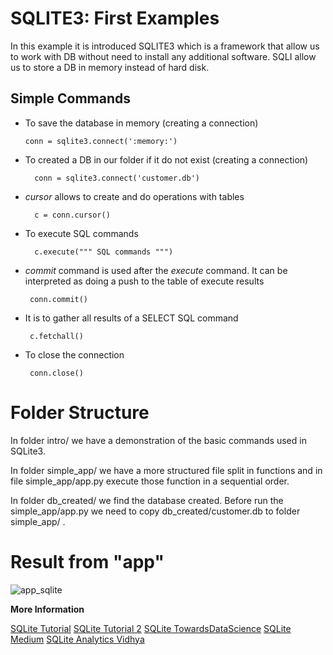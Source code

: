 # **SQLITE3: First Examples**

In this example it is introduced SQLITE3 which is a framework
that allow us to work with DB without need to install 
any additional software. SQLI allow us to store a DB in memory
instead of hard disk. 

## **Simple Commands**
- To save the database in memory (creating a connection)
      
      conn = sqlite3.connect(':memory:')

- To created a DB in our folder if it do not exist (creating a connection) 

        conn = sqlite3.connect('customer.db')
        
- *cursor* allows to create and do operations with tables

        c = conn.cursor()

- To execute SQL commands

        c.execute(""" SQL commands """)
     
 - *commit* command is used after the *execute* command. It
 can be interpreted as doing a push to the table of execute results
 
        conn.commit()
 
 - It is to gather all results of a SELECT SQL command
 
        c.fetchall()
        
 - To close the connection
 
        conn.close()
        
# **Folder Structure** 
In folder intro/ we have a demonstration of the basic commands used in SQLite3.

In folder simple_app/ we have a more structured file split in functions and in
file simple_app/app.py execute those function in a sequential order.   
 
In folder db_created/ we find the database created. Before run the simple_app/app.py
we need to copy db_created/customer.db to folder simple_app/ . 
 
# **Result from "app"**

![app_sqlite](https://user-images.githubusercontent.com/37953610/96522845-3c28b200-126c-11eb-89d0-5f260ade57af.png)


 **More Information**

[SQLite Tutorial](https://www.pythoncentral.io/series/python-sqlite-database-tutorial/)
[SQLite Tutorial 2](http://zetcode.com/db/sqlitepythontutorial/)
[SQLite TowardsDataScience](https://towardsdatascience.com/python-sqlite-tutorial-the-ultimate-guide-fdcb8d7a4f30)
[SQLite Medium](https://medium.com/swlh/data-analysis-sqlite3-in-python-1868903eaee)
[SQLite Analytics Vidhya](https://www.analyticsvidhya.com/blog/2020/06/sql-for-beginners-analysts-sqlite-database-python/)


